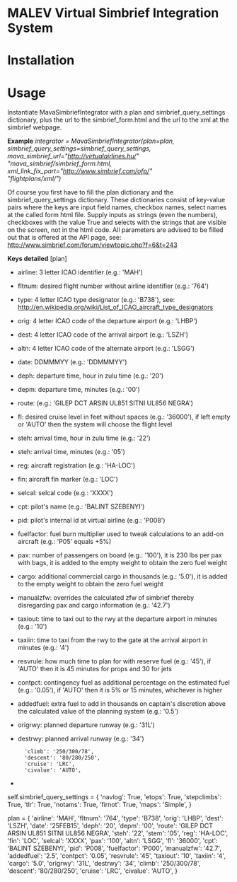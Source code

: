 MALEV Virtual Simbrief Integration System
=========================================

# Installation

# Usage
Instantiate MavaSimbriefIntegrator with a plan and simbrief_query_settings
dictionary, plus the url to the simbrief_form.html and the url to the xml
at the simbrief webpage.

**Example**
*integrator = MavaSimbriefIntegrator(plan=plan,
                 simbrief_query_settings=simbrief_query_settings,
                 mava_simbrief_url="http://virtualairlines.hu/" \
                                   "mava_simbrief/simbrief_form.html,
                 xml_link_fix_part="http://www.simbrief.com/ofp/" \
                                     "flightplans/xml/")*

Of course you first have to fill the plan dictionary and the
simbrief_query_settings dictionary. These dictionaries consist of key-value
pairs where the keys are input field names, checkbox names, select names at
the called form html file. Supply inputs as strings (even the numbers),
checkboxes with the value True and selects with the strings that are visible
on the screen, not in the html code.
All parameters are advised to be filled out that is offered at the API page,
see: http://www.simbrief.com/forum/viewtopic.php?f=6&t=243

**Keys detailed**
[plan]
- airline: 3 letter ICAO identifier (e.g.: 'MAH')
- fltnum: desired flight number without airline identifier (e.g.: '764')
- type: 4 letter ICAO type designator (e.g.: 'B738'), see:
http://en.wikipedia.org/wiki/List_of_ICAO_aircraft_type_designators
- orig: 4 letter ICAO code of the departure airport (e.g.: 'LHBP')
- dest: 4 letter ICAO code of the arrival airport (e.g.: 'LSZH')
- altn: 4 letter ICAO code of the alternate airport (e.g.: 'LSGG')
- date: DDMMMYY (e.g.: 'DDMMMYY')
- deph: departure time, hour in zulu time (e.g.: '20')
- depm: departure time, minutes (e.g.: '00')
- route: (e.g.: 'GILEP DCT ARSIN UL851 SITNI UL856 NEGRA')
- fl: desired cruise level in feet without spaces (e.g.: '36000'), if left
empty or 'AUTO' then the system will choose the flight level
- steh: arrival time, hour in zulu time (e.g.: '22')
- steh: arrival time, minutes (e.g.: '05')
- reg: aircraft registration (e.g.: 'HA-LOC')
- fin: aircraft fin marker (e.g.: 'LOC')
- selcal: selcal code (e.g.: 'XXXX')
- cpt: pilot's name (e.g.: 'BALINT SZEBENYI')
- pid: pilot's internal id at virtual airline (e.g.: 'P008')
- fuelfactor: fuel burn multiplier used to tweak calculations to an add-on
aircraft (e.g.: 'P05' equals +5%)
- pax: number of passengers on board (e.g.: '100'), it is 230 lbs per pax with
bags, it is added to the empty weight to obtain the zero fuel weight
- cargo: additional commercial cargo in thousands (e.g.: '5.0'), it is
added to the empty weight to obtain the zero fuel weight
- manualzfw: overrides the calculated zfw of simbrief thereby disregarding 
pax and cargo information (e.g.: '42.7')
- taxiout: time to taxi out to the rwy at the departure airport in minutes
(e.g.: '10')
- taxiin: time to taxi from the rwy to the gate at the arrival airport in
minutes (e.g.: '4')
- resvrule: how much time to plan for with reserve fuel (e.g.: '45'), if
'AUTO' then it is 45 minutes for props and 30 for jets
- contpct: contingency fuel as additional percentage on the estimated fuel
(e.g.: '0.05'), if 'AUTO' then it is 5% or 15 minutes, whichever is higher
- addedfuel: extra fuel to add in thousands on captain's discretion above the
calculated value of the planning system (e.g.: '0.5')
- origrwy: planned departure runway (e.g.: '31L')
- destrwy: planned arrival runway (e.g.: '34')
        
        'climb': '250/300/78',
        'descent': '80/280/250',
        'cruise': 'LRC',
        'civalue': 'AUTO',
*
self.simbrief_query_settings = {
    'navlog': True,
    'etops': True,
    'stepclimbs': True,
    'tlr': True,
    'notams': True,
    'firnot': True,
    'maps': 'Simple',
}

plan = {
        'airline': 'MAH',
        'fltnum': '764',
        'type': 'B738',
        'orig': 'LHBP',
        'dest': 'LSZH',
        'date': '25FEB15',
        'deph': '20',
        'depm': '00',
        'route': 'GILEP DCT ARSIN UL851 SITNI UL856 NEGRA',
        'steh': '22',
        'stem': '05',
        'reg': 'HA-LOC',
        'fin': 'LOC',
        'selcal': 'XXXX',
        'pax': '100',
        'altn': 'LSGG',
        'fl': '36000',
        'cpt': 'BALINT SZEBENYI',
        'pid': 'P008',
        'fuelfactor': 'P000',
        'manualzfw': '42.7',
        'addedfuel': '2.5',
        'contpct': '0.05',
        'resvrule': '45',
        'taxiout': '10',
        'taxiin': '4',
        'cargo': '5.0',
        'origrwy': '31L',
        'destrwy': '34',
        'climb': '250/300/78',
        'descent': '80/280/250',
        'cruise': 'LRC',
        'civalue': 'AUTO',
    }